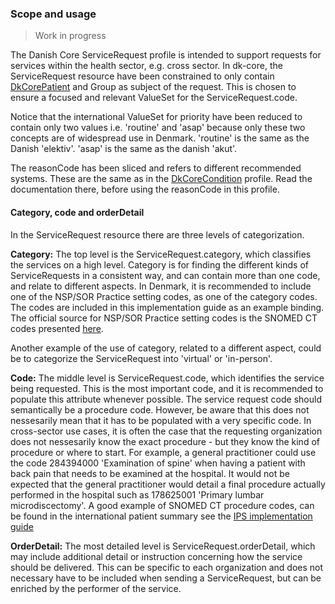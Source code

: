 ### Scope and usage

> Work in progress

The Danish Core ServiceRequest profile is intended to support requests for services within the health sector, e.g. cross sector. In dk-core, the ServiceRequest resource have been constrained to only contain [DkCorePatient](StructureDefinition-dk-core-patient.html) and Group as subject of the request. This is chosen to ensure a focused and relevant ValueSet for the ServiceRequest.code.

Notice that the international ValueSet for priority have been reduced to contain only two values i.e. 'routine' and 'asap' because only these two concepts are of widespread use in Denmark. 'routine' is the same as the Danish 'elektiv'. 'asap' is the same as the danish 'akut'.

The reasonCode has been sliced and refers to different recommended systems. These are the same as in the [DkCoreCondition](./StructureDefinition-dk-core-condition.html) profile. Read the documentation there, before using the reasonCode in this profile.

#### Category, code and orderDetail

In the ServiceRequest resource there are three levels of categorization. 

**Category:**
The top level is the ServiceRequest.category, which classifies the services on a high level. Category is for finding the different kinds of ServiceRequests in a consistent way, and can contain more than one code, and relate to different aspects. In Denmark, it is recommended to include one of the NSP/SOR Practice setting codes, as one of the category codes. The codes are included in this implementation guide as an example binding. The official source for NSP/SOR Practice setting codes is the SNOMED CT codes presented [here](https://svn.medcom.dk/svn/releases/Standarder/IHE/OID/DK-IHE_Metadata-Common_Code_systems-Value_sets.xlsx).

Another example of the use of category, related to a different aspect, could be to categorize the ServiceRequest into 'virtual' or 'in-person'.

**Code:** 
The middle level is ServiceRequest.code, which identifies the service being requested. This is the most important code, and it is recommended to populate this attribute whenever possible. The service request code should semantically be a procedure code. However, be aware that this does not nessesarily mean that it has to be populated with a very specific code. In cross-sector use cases, it is often the case that the requesting organization does not nessesarily know the exact procedure - but they know the kind of procedure or where to start. For example, a general practitioner could use the code 284394000 'Examination of spine' when having a patient with back pain that needs to be examined at the hospital. It would not be expected that the general practitioner would detail a final procedure actually performed in the hospital such as 178625001 'Primary lumbar microdiscectomy'. A good example of SNOMED CT procedure codes, can be found in the international patient summary see the [IPS implementation guide](https://build.fhir.org/ig/HL7/fhir-ips/ValueSet-procedures-uv-ips.html)

**OrderDetail:**
The most detailed level is ServiceRequest.orderDetail, which may include additional detail or instruction concerning how the service should be delivered. This can be specific to each organization and does not necessary have to be included when sending a ServiceRequest, but can be enriched by the performer of the service.
